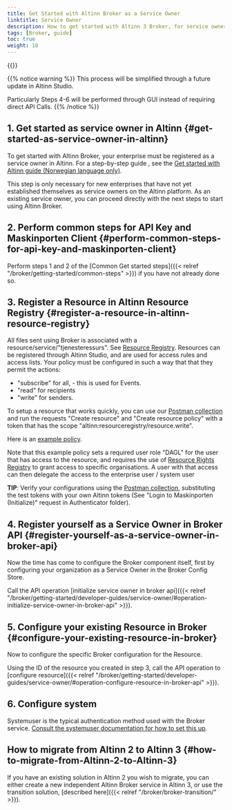 ```yaml
---
title: Get Started with Altinn Broker as a Service Owner
linktitle: Service Owner
description: How to get started with Altinn 3 Broker, for service owners
tags: [Broker, guide]
toc: true
weight: 10
---
```


{{<children />}}

{{% notice warning  %}}
This process will be simplified through a future update in Altinn Studio.

Particularly Steps 4-6 will be performed through GUI instead of requiring direct API Calls.
{{% /notice %}}

## 1. Get started as service owner in Altinn {#get-started-as-service-owner-in-altinn}

To get started with Altinn Broker, your enterprise must be registered as a service owner in Altinn. For a step-by-step guide , see the
[Get started with Altinn guide (Norwegian language only)](https://www.altinndigital.no/kom-i-gang/guide-kom-i-gang-med-altinn/).

This step is only necessary for new enterprises that have not yet established themselves as service owners on the Altinn platform. As an existing service owner, you can proceed directly with the next steps to start using Altinn Broker.

## 2. Perform common steps for API Key and Maskinporten Client {#perform-common-steps-for-api-key-and-maskinporten-client}

Perform steps 1 and 2 of the [Common Get started steps]({{< relref "/broker/getting-started/common-steps" >}}) if you have not already done so.

## 3. Register a Resource in Altinn Resource Registry {#register-a-resource-in-altinn-resource-registry}

All files sent using Broker is associated with a resource/service/"tjenesteressurs". See [Resource Registry](../../../../authorization/what-do-you-get/resourceregistry/).
Resources can be registered through Altinn Studio, and are used for access rules and access lists.
Your policy must be configured in such a way that that they permit the actions:

- "subscribe" for all, - this is used for Events.
- "read" for recipients
- "write" for senders.

To setup a resource that works quickly, you can use our [Postman collection](https://github.com/Altinn/altinn-broker/blob/main/altinn-broker-postman-collection.json) and run the requests "Create resource" and "Create resource policy" with a token that has the scope "altinn:resourceregistry/resource.write".

Here is an [example policy](ExamplePolicy.xml).

Note that this example policy sets a required user role "DAGL" for the user that has access to the resource, and requires the use of [Resource Rights Registry](../../../../authorization/what-do-you-get/resourceregistry/rrr/) to grant access to specific organisations.
A user with that access can then delegate the access to the enterprise user / system user

**TIP**: Verify your configurations using the [Postman collection](https://github.com/Altinn/altinn-broker/blob/main/altinn-broker-postman-collection.json), substituting the test tokens with your own Altinn tokens (See "Login to Maskinporten (Initialize)" request in Authenticator folder).

## 4. Register yourself as a Service Owner in Broker API {#register-yourself-as-a-service-owner-in-broker-api}

Now the time has come to configure the Broker component itself, first by configuring your organization as a Service Owner in the Broker Config Store.

Call the API operation [initialize service owner in broker api]({{< relref "/broker/getting-started/developer-guides/service-owner/#operation-initialize-service-owner-in-broker-api" >}}).

## 5. Configure your existing Resource in Broker {#configure-your-existing-resource-in-broker}

Now to configure the specific Broker configuration for the Resource.

Using the ID of the resource you created in step 3, call the API operation to [configure resource]({{< relref "/broker/getting-started/developer-guides/service-owner/#operation-configure-resource-in-broker-api" >}}).

## 6. Configure system

Systemuser is the typical authentication method used with the Broker service. [Consult the systemuser documentation for how to set this up](../../../../authorization/guides/system-vendor/system-user/).

## How to migrate from Altinn 2 to Altinn 3 {#how-to-migrate-from-Altinn-2-to-Altinn-3}

If you have an existing solution in Altinn 2 you wish to migrate, you can either create a new independent Altinn Broker service in Altinn 3, or use the transition solution, [described here]({{< relref "/broker/broker-transition/" >}}).
